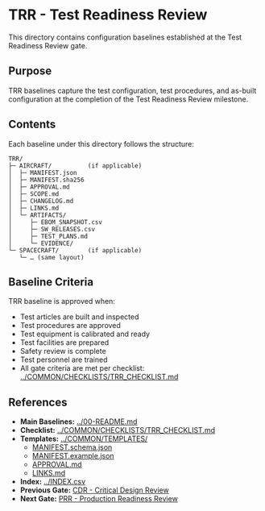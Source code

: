 # TRR - Test Readiness Review

This directory contains configuration baselines established at the Test Readiness Review gate.

## Purpose

TRR baselines capture the test configuration, test procedures, and as-built configuration at the completion of the Test Readiness Review milestone.

## Contents

Each baseline under this directory follows the structure:

```
TRR/
├─ AIRCRAFT/          (if applicable)
│  ├─ MANIFEST.json
│  ├─ MANIFEST.sha256
│  ├─ APPROVAL.md
│  ├─ SCOPE.md
│  ├─ CHANGELOG.md
│  ├─ LINKS.md
│  └─ ARTIFACTS/
│     ├─ EBOM_SNAPSHOT.csv
│     ├─ SW_RELEASES.csv
│     ├─ TEST_PLANS.md
│     └─ EVIDENCE/
└─ SPACECRAFT/        (if applicable)
   └─ … (same layout)
```

## Baseline Criteria

TRR baseline is approved when:
- Test articles are built and inspected
- Test procedures are approved
- Test equipment is calibrated and ready
- Test facilities are prepared
- Safety review is complete
- Test personnel are trained
- All gate criteria are met per checklist: [../COMMON/CHECKLISTS/TRR_CHECKLIST.md](../COMMON/CHECKLISTS/TRR_CHECKLIST.md)

## References

- **Main Baselines:** [../00-README.md](../00-README.md)
- **Checklist:** [../COMMON/CHECKLISTS/TRR_CHECKLIST.md](../COMMON/CHECKLISTS/TRR_CHECKLIST.md)
- **Templates:** [../COMMON/TEMPLATES/](../COMMON/TEMPLATES/)
  - [MANIFEST.schema.json](../COMMON/TEMPLATES/MANIFEST.schema.json)
  - [MANIFEST.example.json](../COMMON/TEMPLATES/MANIFEST.example.json)
  - [APPROVAL.md](../COMMON/TEMPLATES/APPROVAL.md)
  - [LINKS.md](../COMMON/TEMPLATES/LINKS.md)
- **Index:** [../INDEX.csv](../INDEX.csv)
- **Previous Gate:** [CDR - Critical Design Review](../CDR/)
- **Next Gate:** [PRR - Production Readiness Review](../PRR/)
